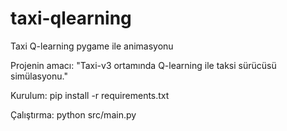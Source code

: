 # taxi-qlearning
Taxi Q-learning pygame ile animasyonu

Projenin amacı: "Taxi-v3 ortamında Q-learning ile taksi sürücüsü simülasyonu."

Kurulum:
    pip install -r requirements.txt
    
Çalıştırma:
    python src/main.py